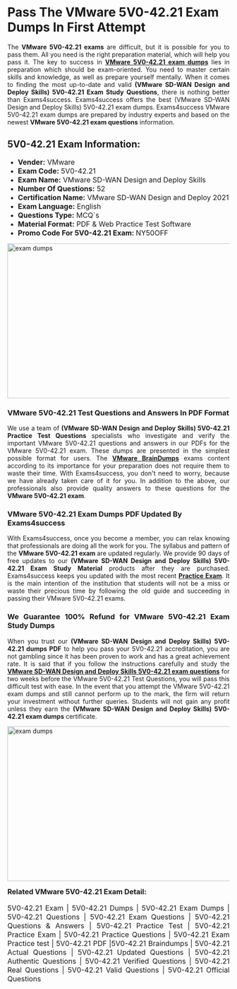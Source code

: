 <h1><strong><strong>Pass The VMware 5V0-42.21 Exam Dumps In First Attempt</strong></strong></h1> <p style="text-align:justify">The <strong>VMware 5V0-42.21 exams</strong> are difficult, but it is possible for you to pass them. All you need is the right preparation material, which will help you pass it. The key to success in <a href="https://www.exams4success.com/vmware/5v0-42.21-pdf-exam-dumps"><strong>VMware 5V0-42.21 exam dumps</strong></a> lies in preparation which should be exam-oriented. You need to master certain skills and knowledge, as well as prepare yourself mentally. When it comes to finding the most up-to-date and valid <strong>(VMware SD-WAN Design and Deploy Skills) 5V0-42.21 Exam Study Questions</strong>, there is nothing better than Exams4success. Exams4success offers the best (VMware SD-WAN Design and Deploy Skills) 5V0-42.21 exam dumps. Exams4success VMware 5V0-42.21 exam dumps are prepared by industry experts and based on the newest <strong>VMware 5V0-42.21 exam questions</strong> information.</p> <h2><strong><strong>5V0-42.21 Exam Information:</strong></strong></h2> <ul> <li><span style="font-size:16px"><strong>Vender:</strong> VMware</span></li> <li><span style="font-size:16px"><strong>Exam Code:</strong> 5V0-42.21</span></li> <li><span style="font-size:16px"><strong>Exam Name:</strong> VMware SD-WAN Design and Deploy Skills</span></li> <li><span style="font-size:16px"><strong>Number Of Questions:</strong> 52</span></li> <li><span style="font-size:16px"><strong>Certification Name:</strong> VMware SD-WAN Design and Deploy 2021</span></li> <li><span style="font-size:16px"><strong>Exam Language:</strong> English</span></li> <li><span style="font-size:16px"><strong>Questions Type:</strong> MCQ`s</span></li> <li><span style="font-size:16px"><strong>Material Format:</strong> PDF & Web Practice Test Software</span></li> <li><span style="font-size:16px"><strong>Promo Code For 5V0-42.21 Exam: </strong>NY50OFF</span></li> </ul> <p><a href="https://www.exams4success.com/vmware/5v0-42.21-pdf-exam-dumps" rel="no-follow"><img alt="exam dumps" src="https://www.certcollections.com/uploads/content/infrist1.png" style="height:350px; width:750px" /></a></p> <h3><strong>VMware 5V0-42.21 Test Questions and Answers In PDF Format</strong></h3> <p style="text-align:justify">We use a team of <strong>(VMware SD-WAN Design and Deploy Skills) 5V0-42.21 Practice Test Questions</strong> specialists who investigate and verify the important VMware 5V0-42.21 questions and answers in our PDFs for the VMware 5V0-42.21 exam. These dumps are presented in the simplest possible format for users. The <a href="https://www.exams4success.com/vmware-exam-dumps"><strong>VMware BrainDumps</strong></a> exams content according to its importance for your preparation does not require them to waste their time. With Exams4success, you don't need to worry, because we have already taken care of it for you. In addition to the above, our professionals also provide quality answers to these questions for the<strong> VMware 5V0-42.21 exam</strong>.</p> <h3><strong> VMware 5V0-42.21 Exam Dumps PDF Updated By Exams4success</strong></h3> <p style="text-align:justify">With Exams4success, once you become a member, you can relax knowing that professionals are doing all the work for you. The syllabus and pattern of the <strong>VMware 5V0-42.21 exam </strong>are updated regularly. We provide 90 days of free updates to our <strong>(VMware SD-WAN Design and Deploy Skills) 5V0-42.21 Exam Study Material</strong> products after they are purchased. Exams4success keeps you updated with the most recent <a href="https://www.exams4success.com/"><strong>Practice Exam</strong></a>. It is the main intention of the institution that students will not be a miss or waste their precious time by following the old guide and succeeding in passing their VMware 5V0-42.21 exams.</p> <h3 style="text-align:justify"><strong>We Guarantee 100% Refund for VMware 5V0-42.21 Exam Study Dumps</strong></h3> <p style="text-align:justify">When you trust our <strong>(VMware SD-WAN Design and Deploy Skills) 5V0-42.21 dumps PDF</strong> to help you pass your 5V0-42.21 accreditation, you are not gambling since it has been proven to work and has a great achievement rate. It is said that if you follow the instructions carefully and study the <a href="https://www.exams4success.com/vmware/5v0-42.21-pdf-exam-dumps"><strong>VMware SD-WAN Design and Deploy Skills 5V0-42.21 exam questions</strong></a> for two weeks before the VMware 5V0-42.21 Test Questions, you will pass this difficult test with ease. In the event that you attempt the VMware 5V0-42.21 exam dumps and still cannot perform up to the mark, the firm will return your investment without further queries. Students will not gain any profit unless they earn the <strong>(VMware SD-WAN Design and Deploy Skills) 5V0-42.21 exam dumps</strong> certificate.</p> <p style="text-align:justify"><a href="https://www.exams4success.com/vmware/5v0-42.21-pdf-exam-dumps" rel="no-follow"><img alt="exam dumps" src="https://www.certcollections.com/uploads/content/free_demo1.png" style="height:350px; width:750px" /></a></p> <p style="text-align:justify"><span style="font-size:16px"><strong>Related VMware 5V0-42.21 Exam Detail:</strong></span><br /> <br /> <span style="font-size:16px">5V0-42.21 Exam | 5V0-42.21 Dumps | 5V0-42.21 Exam Dumps | 5V0-42.21 Questions | 5V0-42.21 Exam Questions | 5V0-42.21 Questions & Answers | 5V0-42.21 Practice Test | 5V0-42.21 Practice Exam | 5V0-42.21 Practice Questions | 5V0-42.21 Exam Practice test | 5V0-42.21 PDF |5V0-42.21 Braindumps | 5V0-42.21 Actual Questions | 5V0-42.21 Updated Questions | 5V0-42.21 Authentic Questions | 5V0-42.21 Verified Questions | 5V0-42.21 Real Questions | 5V0-42.21 Valid Questions | 5V0-42.21 Official Questions</span></p>
